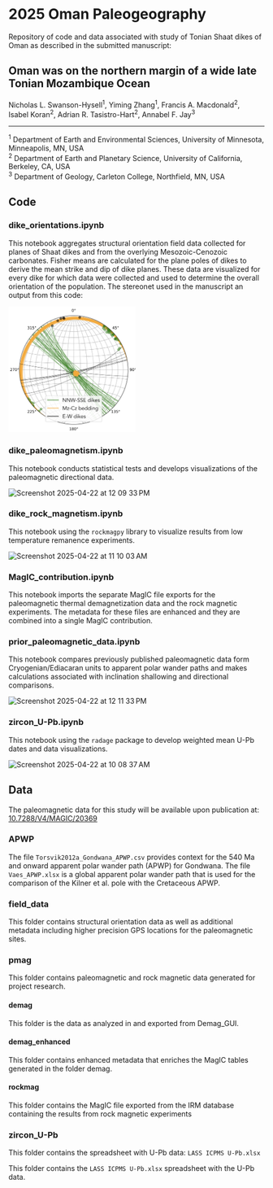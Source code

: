 # 2025 Oman Paleogeography
Repository of code and data associated with study of Tonian Shaat dikes of Oman as described in the submitted manuscript:

## Oman was on the northern margin of a wide late Tonian Mozambique Ocean
Nicholas L. Swanson-Hysell<sup>1</sup>, Yiming Zhang<sup>1</sup>, Francis A. Macdonald<sup>2</sup>,  
Isabel Koran<sup>2</sup>, Adrian R. Tasistro-Hart<sup>2</sup>, Annabel F. Jay<sup>3</sup>  

---

<sup>1</sup> Department of Earth and Environmental Sciences, University of Minnesota, Minneapolis, MN, USA  
<sup>2</sup> Department of Earth and Planetary Science, University of California, Berkeley, CA, USA  
<sup>3</sup> Department of Geology, Carleton College, Northfield, MN, USA  

## Code

### dike_orientations.ipynb

This notebook aggregates structural orientation field data collected for planes of Shaat dikes and from the overlying Mesozoic-Cenozoic carbonates. Fisher means are calculated for the plane poles of dikes to derive the mean strike and dip of dike planes. These data are visualized for every dike for which data were collected and used to determine the overall orientation of the population. The stereonet used in the manuscript an output from this code:

<img src="code/output/orientation_stereonet.png" alt="Orientation Stereonet" width="250px" />

### dike_paleomagnetism.ipynb

This notebook conducts statistical tests and develops visualizations of the paleomagnetic directional data.

<img width="250px" alt="Screenshot 2025-04-22 at 12 09 33 PM" src="https://github.com/user-attachments/assets/0f594f77-4e15-44cd-ad01-b02cff7d6d8d" />

### dike_rock_magnetism.ipynb

This notebook using the `rockmagpy` library to visualize results from low temperature remanence experiments.

<img width="400" alt="Screenshot 2025-04-22 at 11 10 03 AM" src="https://github.com/user-attachments/assets/7f4c97e1-a6b2-4911-b6f6-261c53df8273" />

### MagIC_contribution.ipynb

This notebook imports the separate MagIC file exports for the paleomagnetic thermal demagnetization data and the rock magnetic experiments. The metadata for these files are enhanced and they are combined into a single MagIC contribution.

### prior_paleomagnetic_data.ipynb

This notebook compares previously published paleomagnetic data form Cryogenian/Ediacaran units to apparent polar wander paths and makes calculations associated with inclination shallowing and directional comparisons.

<img width="250px" alt="Screenshot 2025-04-22 at 12 11 33 PM" src="https://github.com/user-attachments/assets/63909e53-2039-4e3d-96bf-7f18e5ec9cd3" />

### zircon_U-Pb.ipynb

This notebook using the `radage` package to develop weighted mean U-Pb dates and data visualizations.

<img width="300px" alt="Screenshot 2025-04-22 at 10 08 37 AM" src="https://github.com/user-attachments/assets/8d0fe5a2-c6dc-4bbb-9109-fccb6ae854b5" />

## Data

The paleomagnetic data for this study will be available upon publication at: [10.7288/V4/MAGIC/20369](https://doi.org/10.7288/V4/MAGIC/20369)

### APWP

The file `Torsvik2012a_Gondwana_APWP.csv` provides context for the 540 Ma and onward apparent polar wander path (APWP) for Gondwana. The file `Vaes_APWP.xlsx` is a global apparent polar wander path that is used for the comparison of the Kilner et al. pole with the Cretaceous APWP. 

### field_data

This folder contains structural orientation data as well as additional metadata including higher precision GPS locations for the paleomagnetic sites.

### pmag

This folder contains paleomagnetic and rock magnetic data generated for project research.

#### demag

This folder is the data as analyzed in and exported from Demag_GUI.

#### demag_enhanced

This folder contains enhanced metadata that enriches the MagIC tables generated in the folder demag.

#### rockmag

This folder contains the MagIC file exported from the IRM database containing the results from rock magnetic experiments

### zircon_U-Pb

This folder contains the spreadsheet with U-Pb data: `LASS ICPMS U-Pb.xlsx`

This folder contains the `LASS ICPMS U-Pb.xlsx` spreadsheet with the U-Pb data.
